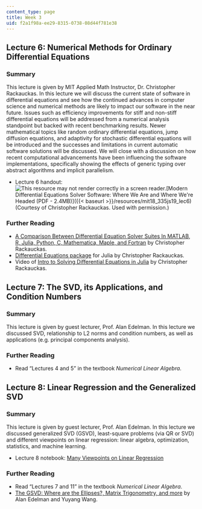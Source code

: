 ```yaml
---
content_type: page
title: Week 3
uid: f2a1f98a-ee29-8315-0738-08d44f781e38
---
```


Lecture 6: Numerical Methods for Ordinary Differential Equations
----------------------------------------------------------------

### Summary

This lecture is given by MIT Applied Math Instructor, Dr. Christopher Rackauckas. In this lecture we will discuss the current state of software in differential equations and see how the continued advances in computer science and numerical methods are likely to impact our software in the near future. Issues such as efficiency improvements for stiff and non-stiff differential equations will be addressed from a numerical analysis standpoint but backed with recent benchmarking results. Newer mathematical topics like random ordinary differential equations, jump diffusion equations, and adaptivity for stochastic differential equations will be introduced and the successes and limitations in current automatic software solutions will be discussed. We will close with a discussion on how recent computational advancements have been influencing the software implementations, specifically showing the effects of generic typing over abstract algorithms and implicit parallelism.

*   Lecture 6 handout: ![This resource may not render correctly in a screen reader.](/images/inacessible.gif)[Modern Differential Equations Solver Software: Where We Are and Where We're Headed (PDF - 2.4MB)]({{< baseurl >}}/resources/mit18_335js19_lec6) (Courtesy of Christopher Rackauckas. Used with permission.)

### Further Reading

*   [A Comparison Between Differential Equation Solver Suites In MATLAB, R, Julia, Python, C, Mathematica, Maple, and Fortran](http://www.stochasticlifestyle.com/comparison-differential-equation-solver-suites-matlab-r-julia-python-c-fortran/) by Christopher Rackauckas.
*   [Differential Equations package](https://github.com/JuliaDiffEq/DifferentialEquations.jl) for Julia by Christopher Rackauckas.
*   Video of [Intro to Solving Differential Equations in Julia](http://www.stochasticlifestyle.com/intro-solving-differential-equations-julia/) by Christopher Rackauckas.

Lecture 7: The SVD, its Applications, and Condition Numbers
-----------------------------------------------------------

### Summary

This lecture is given by guest lecturer, Prof. Alan Edelman. In this lecture we discussed SVD, relationship to L2 norms and condition numbers, as well as applications (e.g. principal components analysis).

### Further Reading

*   Read “Lectures 4 and 5” in the textbook _Numerical Linear Algebra_.

Lecture 8: Linear Regression and the Generalized SVD
----------------------------------------------------

### Summary

This lecture is given by guest lecturer, Prof. Alan Edelman. In this lecture we discussed generalized SVD (GSVD), least-square problems (via QR or SVD) and different viewpoints on linear regression: linear algebra, optimization, statistics, and machine learning.

*   Lecture 8 notebook: [Many Viewpoints on Linear Regression](https://github.com/alanedelman/18.337_2017/blob/master/lectures/Lecture04_0918%20RegressionManyWays/RegressionManyWays.ipynb)

### Further Reading

*   Read “Lectures 7 and 11” in the textbook _Numerical Linear Algebra_.
*   [The GSVD: Where are the Ellipses?, Matrix Trigonometry, and more](https://arxiv.org/abs/1901.00485) by Alan Edelman and Yuyang Wang.